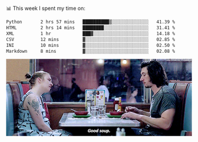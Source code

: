 📊 This week I spent my time on:
<!--START_SECTION:waka-->

```text
Python       2 hrs 57 mins   ██████████▒░░░░░░░░░░░░░░   41.39 %
HTML         2 hrs 14 mins   ████████░░░░░░░░░░░░░░░░░   31.41 %
XML          1 hr            ███▓░░░░░░░░░░░░░░░░░░░░░   14.18 %
CSV          12 mins         ▓░░░░░░░░░░░░░░░░░░░░░░░░   02.85 %
INI          10 mins         ▓░░░░░░░░░░░░░░░░░░░░░░░░   02.50 %
Markdown     8 mins          ▓░░░░░░░░░░░░░░░░░░░░░░░░   02.08 %
```

<!--END_SECTION:waka-->


![](goodSoup.gif)
